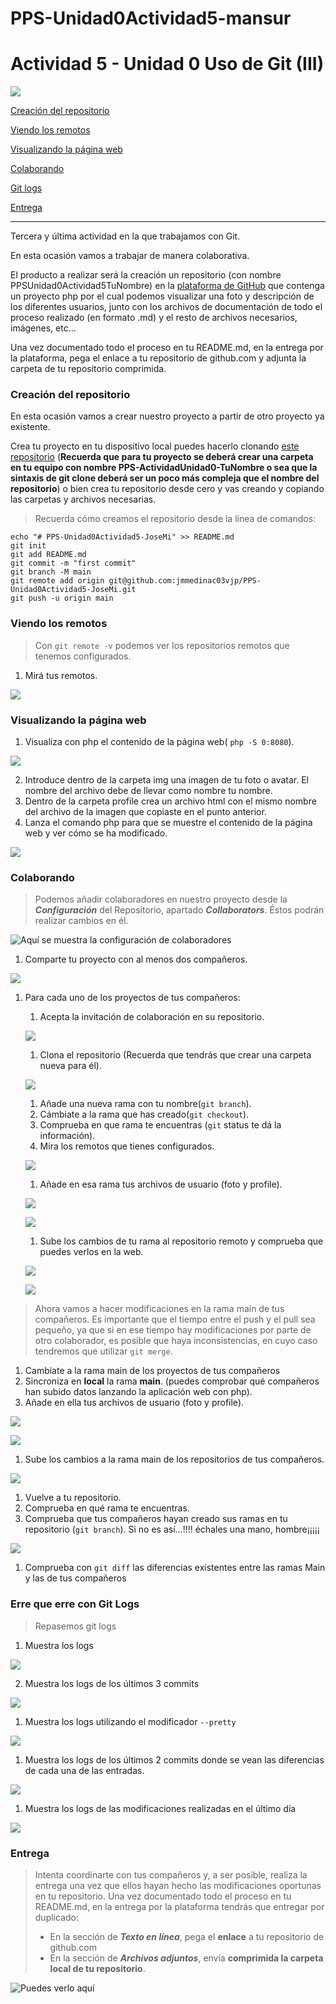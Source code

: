 # PPS-Unidad0Actividad5-mansur
Actividad 5 - Unidad 0
Uso de Git (III)
===============
![](imagenes/excelencia.jpeg)

[Creación del repositorio](#Creación-del-repositorio)

[Viendo los remotos](#Viendo-los-remotos)

[Visualizando la página web](#Visualizando-la-página-web)

[Colaborando](#Colaborando)

[Git logs](#Erre-que-erre-con-Git-Logs)

[Entrega](#Entrega)

---

Tercera y última actividad en la que trabajamos con Git.

En esta ocasión vamos a trabajar de manera colaborativa.

El producto a realizar será la creación un repositorio (con nombre PPSUnidad0Actividad5TuNombre) en la [plataforma de GitHub](https://github.com/)  que contenga un proyecto php por el cual podemos visualizar una foto y descripción de los diferentes usuarios, junto con los archivos de documentación de todo el proceso realizado (en formato .md) y el resto de archivos necesarios, imágenes, etc...

Una vez documentado todo el proceso en tu README.md, en la entrega por la plataforma, pega el enlace a tu repositorio de github.com y adjunta la carpeta de tu repositorio comprimida.

### Creación del repositorio

En esta ocasión vamos a crear nuestro proyecto a partir de otro proyecto ya existente.

Crea tu proyecto en tu dispositivo local puedes hacerlo clonando [este repositorio](https://github.com/jmmedinac03vjp/PPS-Unidad0Actividad5-JoseMi) (__Recuerda que para tu proyecto se deberá crear una carpeta en tu equipo con nombre PPS-ActividadUnidad0-TuNombre o sea que la sintaxis de git clone deberá ser un poco más compleja que el nombre del repositorio__) o bien crea tu repositorio desde cero y vas creando y copiando las carpetas y archivos necesarias.

> Recuerda  cómo creamos el repositorio desde la línea de comandos:
~~~
echo "# PPS-Unidad0Actividad5-JoseMi" >> README.md
git init
git add README.md
git commit -m "first commit"
git branch -M main
git remote add origin git@github.com:jmmedinac03vjp/PPS-Unidad0Actividad5-JoseMi.git
git push -u origin main
~~~

### Viendo los remotos

> Con ``git remote -v`` podemos ver los repositorios remotos que tenemos configurados.

1. Mirá tus remotos.

![](/imagenes/C3.png)

### Visualizando la página web

1. Visualiza con php el contenido de la página web( ``php -S 0:8080``).

![](/imagenes/C4.png)

2. Introduce dentro de la carpeta img una imagen de tu foto o avatar. El nombre del archivo debe de llevar como nombre tu nombre. 
3. Dentro de la carpeta profile crea un archivo html con el mismo nombre del archivo de la imagen que copiaste en el punto anterior.
4. Lanza el comando php para que se muestre el contenido de la página web y ver cómo se ha modificado.

![](/imagenes/C5.png)

### Colaborando

> Podemos añadir colaboradores en nuestro proyecto desde la ___Configuración___ del Repositorio, apartado ___Collaborators___. Éstos podrán realizar cambios en él. 

![Aquí se muestra la configuración de colaboradores](imagenes/colaboradores.png)

1. Comparte tu proyecto con al menos dos compañeros.

![](/imagenes/C1.png)

1. Para cada uno de los proyectos  de tus compañeros:
	1. Acepta la invitación de colaboración en su repositorio.

	![](/imagenes/C2.png)
 
 	1. Clona el repositorio (Recuerda que tendrás que crear una carpeta nueva para él).

	![](/imagenes/C5II.png)

   	1. Añade una nueva rama con tu nombre(``git branch``).
	1. Cámbiate a la rama que has creado(``git checkout``).
	1. Comprueba en que rama te encuentras (``git`` status te dá la información).
	1. Mira los remotos que tienes configurados.
	
	![](/imagenes/C6.png)
	
   	1. Añade en esa rama tus archivos de usuario (foto y profile).

	![](/imagenes/C7.png)

	![](/imagenes/C8.png)
 
 	1. Sube los cambios de tu rama al repositorio remoto y comprueba que puedes verlos en la web.

	![](/imagenes/C12.png)

	![](/imagenes/C18.png)


> Ahora vamos a hacer modificaciones en la rama main de tus compañeros. Es importante que el tiempo entre el push y el pull sea pequeño, ya que si en ese tiempo hay modificaciones por parte de otro colaborador, es posible que haya inconsistencias, en cuyo caso tendremos que utilizar ``git merge``.

1. Cambiate a la rama main de los proyectos de tus compañeros
1. Sincroniza en __local__ la rama __main__. (puedes comprobar qué compañeros han subido datos lanzando la aplicación web con php).
1. Añade en ella tus archivos de usuario (foto y profile).

![](/imagenes/C9.png)

![](/imagenes/C10.png)

1. Sube los cambios a la rama main de los repositorios de tus compañeros.

![](/imagenes/C11.png)

1. Vuelve a tu repositorio.
1. Comprueba en qué rama te encuentras.
1. Comprueba que tus compañeros hayan creado sus ramas en tu repositorio (``git branch``). Si no es así...!!!! échales una mano, hombre¡¡¡¡¡

![](/imagenes/C19.png)

1. Comprueba con ``git diff`` las diferencias existentes entre las ramas Main y las de tus compañeros

### Erre que erre con Git Logs

>Repasemos git logs

1. Muestra los logs

![](/imagenes/C13.png)

2. Muestra los logs de los últimos 3 commits

![](/imagenes/C14.png)

1. Muestra los logs utilizando el modificador ``--pretty``

![](/imagenes/C15.png)

1. Muestra los logs de los últimos 2 commits donde se vean las diferencias de cada una de las entradas.

![](/imagenes/C16.png)

1. Muestra los logs de las modificaciones realizadas en el último día

![](/imagenes/C17.png)

### Entrega

> Intenta coordinarte con tus compañeros y, a ser posible, realiza la entrega una vez que ellos hayan hecho las modificaciones oportunas en tu repositorio.
> Una vez documentado todo el proceso en tu README.md, en la entrega por la plataforma tendrás que entregar por duplicado:
> + En la sección de ___Texto en línea___, pega el __enlace__ a tu repositorio de github.com
> + En la sección de ___Archivos adjuntos___, envía __comprimida la carpeta local de tu repositorio__.

![Puedes verlo aquí](imagenes/Entrega.png)
